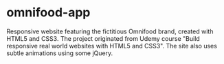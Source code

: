 # omnifood-app
Responsive website featuring the fictitious Omnifood brand, created with HTML5 and CSS3. The project originated from Udemy course "Build responsive real world websites with HTML5 and CSS3". The site also uses subtle animations using some jQuery. 
 
